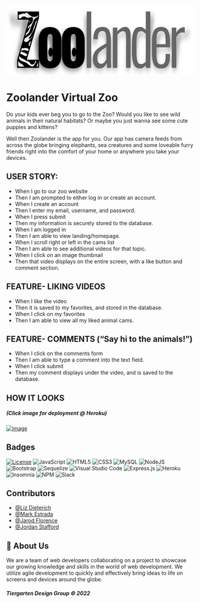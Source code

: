 <p align="center">
  <img width="600" height="188" src="public/images/logo_zoolander.png">
</p>

# Zoolander Virtual Zoo
  
Do your kids ever beg you to go to the Zoo? Would you like to see wild animals in their natural habitats? Or maybe you just wanna see some cute puppies and kittens?  
  
Well then Zoolander is the app for you. Our app has camera feeds from across the globe 
bringing elephants, sea creatures and some loveable furry friends right into the comfort of your home or anywhere you take your devices.  
  
## USER STORY:
  
* When I go to our zoo website  
* Then I am prompted to either log in or create an account.  
* When I create an account  
* Then I enter my email, username, and password.  
* When I press submit  
* Then my information is securely stored to the database.  
* When I am logged in  
* Then I am able to view landing/homepage.  
* When I scroll right or left in the cams list  
* Then I am able to see additional videos for that topic.  
* When I click on an image thumbnail  
* Then that video displays on the entire screen, with a like button and comment section.  
  
## FEATURE- LIKING VIDEOS
  
* When I like the video  
* Then it is saved to my favorites, and stored in the database.  
* When I click on my favorites  
* Then I am able to view all my liked animal cams.  
  
## FEATURE- COMMENTS (“Say hi to the animals!”)
  
* When I click on the comments form  
* Then I am able to type a comment into the text field.  
* When I click submit  
* Then my comment displays under the video, and is saved to the database.  
  
## HOW IT LOOKS
  
##### (Click image for deployment @ Heroku)  
  
[![image](https://github.com/JFlo1981/Virtual-Zoo/blob/d5e5b4b3636c59340d0e4492903937bb81a621b6/public/images/Screen_zoolander.jpg)](https://virtual-zoo-1234.herokuapp.com/)
  
## Badges
  
[![License](https://img.shields.io/github/license/Ileriayo/markdown-badges?style=for-the-badge)](./LICENSE) ![JavaScript](https://img.shields.io/badge/javascript-%23323330.svg?style=for-the-badge&logo=javascript&logoColor=%23F7DF1E) ![HTML5](https://img.shields.io/badge/html5-%23E34F26.svg?style=for-the-badge&logo=html5&logoColor=white) ![CSS3](https://img.shields.io/badge/css3-%231572B6.svg?style=for-the-badge&logo=css3&logoColor=white)
![MySQL](https://img.shields.io/badge/mysql-%2300f.svg?style=for-the-badge&logo=mysql&logoColor=white) ![NodeJS](https://img.shields.io/badge/node.js-6DA55F?style=for-the-badge&logo=node.js&logoColor=white) ![Bootstrap](https://img.shields.io/badge/bootstrap-%23563D7C.svg?style=for-the-badge&logo=bootstrap&logoColor=white) ![Sequelize](https://img.shields.io/badge/Sequelize-52B0E7?style=for-the-badge&logo=Sequelize&logoColor=white)
![Visual Studio Code](https://img.shields.io/badge/Visual%20Studio%20Code-0078d7.svg?style=for-the-badge&logo=visual-studio-code&logoColor=white) ![Express.js](https://img.shields.io/badge/express.js-%23404d59.svg?style=for-the-badge&logo=express&logoColor=%2361DAFB) ![Heroku](https://img.shields.io/badge/heroku-%23430098.svg?style=for-the-badge&logo=heroku&logoColor=white)
![Insomnia](https://img.shields.io/badge/Insomnia-black?style=for-the-badge&logo=insomnia&logoColor=5849BE) ![NPM](https://img.shields.io/badge/NPM-%23000000.svg?style=for-the-badge&logo=npm&logoColor=white) ![Slack](https://img.shields.io/badge/Slack-4A154B?style=for-the-badge&logo=slack&logoColor=white)  
  
## Contributors
  
- [@Liz Dieterich](https://github.com/dieterichelizabeth)  
- [@Mark Estrada](https://github.com/hmarkestrad)  
- [@Jarod Florence](https://www.github.com/JFlo1981)  
- [@Jordan Stafford](https://github.com/jowstafford)  
  
## 🚀 About Us
  
We are a team of web developers collaborating on a project to showcase our growing knowledge and skills in the world of web development. We utilize agile development to quickly and effectively bring ideas to life on screens and devices around the globe.  
  
##### Tiergarten Design Group &copy; 2022